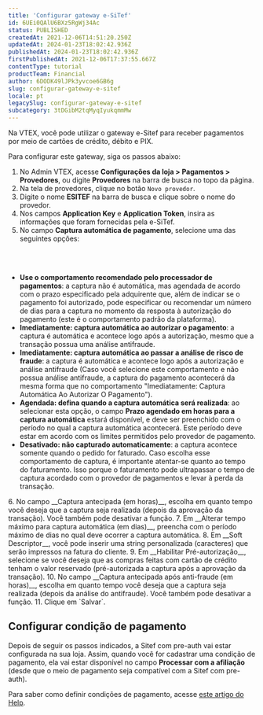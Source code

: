 ```yaml
---
title: 'Configurar gateway e-SiTef'
id: 6UEi0QAlU6BXz5RgWj34Ac
status: PUBLISHED
createdAt: 2021-12-06T14:51:20.250Z
updatedAt: 2024-01-23T18:02:42.936Z
publishedAt: 2024-01-23T18:02:42.936Z
firstPublishedAt: 2021-12-06T17:37:55.667Z
contentType: tutorial
productTeam: Financial
author: 6DODK49lJPk3yvcoe6GB6g
slug: configurar-gateway-e-sitef
locale: pt
legacySlug: configurar-gateway-e-sitef
subcategory: 3tDGibM2tqMyqIyukqmmMw
---
```


Na VTEX, você pode utilizar o gateway e-Sitef para receber pagamentos por meio de cartões de crédito, débito e PIX. 

Para configurar este gateway, siga os passos abaixo:

1. No Admin VTEX, acesse __Configurações da loja > Pagamentos > Provedores__, ou digite __Provedores__ na barra de busca no topo da página.
2. Na tela de provedores, clique no botão `Novo provedor`.
3. Digite o nome __ESITEF__ na barra de busca e clique sobre o nome do provedor.
4. Nos campos __Application Key__ e __Application Token__, insira as informações que foram fornecidas pela e-SiTef.
5. No campo __Captura automática de pagamento__, selecione uma das seguintes opções:
<br>
<ul>
<br>
    	<li><b>Use o comportamento recomendado pelo processador de pagamentos</b>: a captura não é automática, mas agendada de acordo com o prazo especificado pela adquirente que, além de indicar se o pagamento foi autorizado, pode especificar ou recomendar um número de dias para a captura no momento da resposta à autorização do pagamento (este é o comportamento padrão da plataforma).</li>
    	<li><b>Imediatamente: captura automática ao autorizar o pagamento</b>: a captura é automática e acontece logo após a autorização, mesmo que a transação possua uma análise antifraude.</li>
   		<li><b>Imediatamente: captura automática ao passar a análise de risco de fraude</b>: a captura é automática e acontece logo após a autorização e análise antifraude (Caso você selecione este comportamento e não possua análise antifraude, a captura do pagamento acontecerá da mesma forma que no comportamento "Imediatamente: Captura Automática Ao Autorizar O Pagamento").</li>
   		<li><b>Agendada: defina quando a captura automática será realizada</b>: ao selecionar esta opção, o campo <b>Prazo agendado em horas para a captura automática</b> estará disponível, e deve ser preenchido com o período no qual a captura automática acontecerá. Este período deve estar em acordo com os limites permitidos pelo provedor de pagamento.</li>        
   		<li><b>Desativado: não capturado automaticamente</b>: a captura acontece somente quando o pedido for faturado. Caso escolha esse comportamento de captura, é importante atentar-se quanto ao tempo do faturamento. Isso porque o faturamento pode ultrapassar o tempo de captura acordado com o provedor de pagamentos e levar à perda da transação.</li>
</ul>
6. No campo __Captura antecipada (em horas)__, escolha em quanto tempo você deseja que a captura seja realizada (depois da aprovação da transação). Você também pode desativar a função.
7. Em __Alterar tempo máximo para captura automática (em dias)__, preencha com o período máximo de dias no qual deve ocorrer a captura automática.
8. Em __Soft Descriptor__, você pode inserir uma string personalizada (caracteres) que serão impressos na fatura do cliente.
9. Em __Habilitar Pré-autorização__, selecione se você deseja que as compras feitas com cartão de crédito tenham o valor reservado (pré-autorizada a captura após a aprovação da transação).
10. No campo __Captura antecipada após anti-fraude (em horas)__, escolha em quanto tempo você deseja que a captura seja realizada (depois da análise do antifraude). Você também pode desativar a função.
11. Clique em `Salvar`.

## Configurar condição de pagamento

Depois de seguir os passos indicados, a Sitef com pre-auth vai estar configurada na sua loja. Assim, quando você for cadastrar uma condição de pagamento, ela vai estar disponível no campo __Processar com a afiliação__ (desde que o meio de pagamento seja compatível com a Sitef com pre-auth). 

Para saber como definir condições de pagamento, acesse [este artigo do Help](/pt/tutorial/condicoes-de-pagamento).
